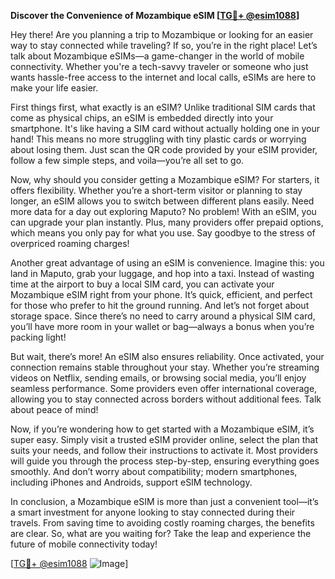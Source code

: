 **Discover the Convenience of Mozambique eSIM [[TG💪+ @esim1088](https://t.me/s/esim1088)]**

Hey there! Are you planning a trip to Mozambique or looking for an easier way to stay connected while traveling? If so, you’re in the right place! Let’s talk about Mozambique eSIMs—a game-changer in the world of mobile connectivity. Whether you're a tech-savvy traveler or someone who just wants hassle-free access to the internet and local calls, eSIMs are here to make your life easier.

First things first, what exactly is an eSIM? Unlike traditional SIM cards that come as physical chips, an eSIM is embedded directly into your smartphone. It's like having a SIM card without actually holding one in your hand! This means no more struggling with tiny plastic cards or worrying about losing them. Just scan the QR code provided by your eSIM provider, follow a few simple steps, and voila—you’re all set to go.

Now, why should you consider getting a Mozambique eSIM? For starters, it offers flexibility. Whether you’re a short-term visitor or planning to stay longer, an eSIM allows you to switch between different plans easily. Need more data for a day out exploring Maputo? No problem! With an eSIM, you can upgrade your plan instantly. Plus, many providers offer prepaid options, which means you only pay for what you use. Say goodbye to the stress of overpriced roaming charges!

Another great advantage of using an eSIM is convenience. Imagine this: you land in Maputo, grab your luggage, and hop into a taxi. Instead of wasting time at the airport to buy a local SIM card, you can activate your Mozambique eSIM right from your phone. It’s quick, efficient, and perfect for those who prefer to hit the ground running. And let’s not forget about storage space. Since there’s no need to carry around a physical SIM card, you’ll have more room in your wallet or bag—always a bonus when you’re packing light!

But wait, there’s more! An eSIM also ensures reliability. Once activated, your connection remains stable throughout your stay. Whether you’re streaming videos on Netflix, sending emails, or browsing social media, you’ll enjoy seamless performance. Some providers even offer international coverage, allowing you to stay connected across borders without additional fees. Talk about peace of mind!

Now, if you’re wondering how to get started with a Mozambique eSIM, it’s super easy. Simply visit a trusted eSIM provider online, select the plan that suits your needs, and follow their instructions to activate it. Most providers will guide you through the process step-by-step, ensuring everything goes smoothly. And don’t worry about compatibility; modern smartphones, including iPhones and Androids, support eSIM technology.

In conclusion, a Mozambique eSIM is more than just a convenient tool—it’s a smart investment for anyone looking to stay connected during their travels. From saving time to avoiding costly roaming charges, the benefits are clear. So, what are you waiting for? Take the leap and experience the future of mobile connectivity today!

[[TG💪+ @esim1088](https://t.me/s/esim1088) ![Image](https://i.postimg.cc/Y0z9fWf4/image.png)]